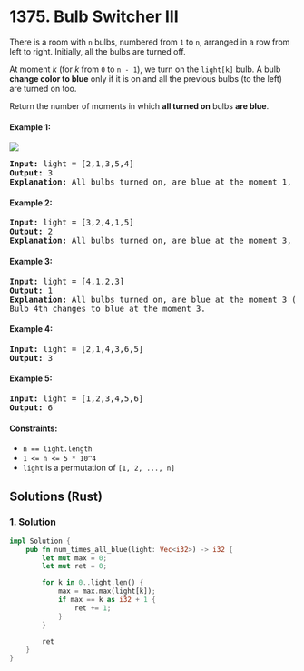 # 1375. Bulb Switcher III
There is a room with `n` bulbs, numbered from `1` to `n`, arranged in a row from left to right. Initially, all the bulbs are turned off.

At moment *k* (for *k* from `0` to `n - 1`), we turn on the `light[k]` bulb. A bulb **change color to blue** only if it is on and all the previous bulbs (to the left) are turned on too.

Return the number of moments in which **all turned on** bulbs **are blue**.

#### Example 1:
![](https://assets.leetcode.com/uploads/2020/02/29/sample_2_1725.png)
<pre>
<strong>Input:</strong> light = [2,1,3,5,4]
<strong>Output:</strong> 3
<strong>Explanation:</strong> All bulbs turned on, are blue at the moment 1, 2 and 4.
</pre>

#### Example 2:
<pre>
<strong>Input:</strong> light = [3,2,4,1,5]
<strong>Output:</strong> 2
<strong>Explanation:</strong> All bulbs turned on, are blue at the moment 3, and 4 (index-0).
</pre>

#### Example 3:
<pre>
<strong>Input:</strong> light = [4,1,2,3]
<strong>Output:</strong> 1
<strong>Explanation:</strong> All bulbs turned on, are blue at the moment 3 (index-0).
Bulb 4th changes to blue at the moment 3.
</pre>

#### Example 4:
<pre>
<strong>Input:</strong> light = [2,1,4,3,6,5]
<strong>Output:</strong> 3
</pre>

#### Example 5:
<pre>
<strong>Input:</strong> light = [1,2,3,4,5,6]
<strong>Output:</strong> 6
</pre>

#### Constraints:
* `n == light.length`
* `1 <= n <= 5 * 10^4`
* `light` is a permutation of  `[1, 2, ..., n]`

## Solutions (Rust)

### 1. Solution
```Rust
impl Solution {
    pub fn num_times_all_blue(light: Vec<i32>) -> i32 {
        let mut max = 0;
        let mut ret = 0;

        for k in 0..light.len() {
            max = max.max(light[k]);
            if max == k as i32 + 1 {
                ret += 1;
            }
        }

        ret
    }
}
```
